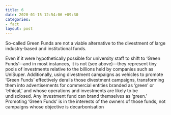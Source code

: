 ```yaml
---
title: 6
date: 2020-01-15 12:54:06 +09:30
categories:
- fact
layout: post
---
```


So-called Green Funds are not a viable alternative to the divestment of large industry-based and institutional funds.

Even if it were hypothetically possible for university staff to shift to ‘Green Funds’--and in most instances, it is not (see above)—they represent tiny pools of investments relative to the billions held by companies such as UniSuper. Additionally, using divestment campaigns as vehicles to promote ‘Green Funds’ effectively derails those divestment campaigns, transforming them into advertisements for commercial entities branded as ‘green’ or ‘ethical,’ and whose operations and investments are likely to be undisclosed. Any investment fund can brand themselves as ‘green.’ Promoting ‘Green Funds’ is in the interests of the owners of those funds, not campaigns whose objective is decarbonisation
